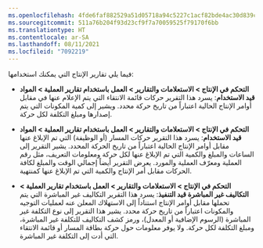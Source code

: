 ```yaml
---
ms.openlocfilehash: 4fde6faf882529a51d05718a94c5227c1acf82bde4ac30d839c09f24efa91431
ms.sourcegitcommit: 511a76b204f93d23cf9f7a70059525f79170f6bb
ms.translationtype: HT
ms.contentlocale: ar-SA
ms.lasthandoff: 08/11/2021
ms.locfileid: "7092219"
---
```

فيما يلي تقارير الإنتاج التي يمكنك استخدامها:

- **التحكم في الإنتاج > الاستعلامات والتقارير > العمل باستخدام تقارير العملية > المواد قيد الاستخدام**: يسرد هذا التقرير حركات قائمة الانتقاء التي يتم الإعلام عنها في مقابل أوامر الإنتاج الحالية اعتباراً من تاريخ حركة محدد. ويشير إلى كمية المكونات التي يتم إصدارها ومبلغ التكلفة لكل حركة.

- **التحكم في الإنتاج > الاستعلامات والتقارير > العمل باستخدام تقارير العملية > المواد قيد الاستخدام**: يسرد هذا التقرير حركات المسار (أو الوظيفة) التي تم الإبلاغ عنها مقابل أوامر الإنتاج الحالية اعتباراً من تاريخ الحركة المحدد. يشير التقرير إلى الساعات والمبلغ والكمية التي تم الإبلاغ عنها لكل حركة ومعلومات التعريف، مثل رقم العملية ومعرّف العملية والمورد. يعرض التقرير أيضاً إجمالي الوقت والمبلغ لكافة الحركات مقابل أمر الإنتاج والكمية التي تم الإبلاغ عنها كمنتهية.

- **التحكم في الإنتاج > الاستعلامات والتقارير > العمل باستخدام تقارير العملية > التكاليف غير المباشرة قيد التنفيذ**: يسرد هذا التقرير التكاليف غير المباشرة التي يتم تحملها مقابل أوامر الإنتاج استناداً إلى الاستهلاك المعلن عنه لعمليات التوجيه والمكونات اعتباراً من تاريخ حركة محدد. يشير هذا التقرير إلى نوع التكلفة غير المباشرة (الرسوم الإضافية أو المعدل)، ورمز كشف التكاليف للتكلفة غير المباشرة، ومبلغ التكلفة لكل حركة. ولا يوفر معلومات حول حركة بطاقة المسار أو قائمة الانتقاء التي أدت إلى التكلفة غير المباشرة.
